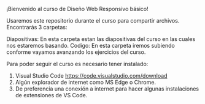 ¡Bienvenido al curso de Diseño Web Responsivo básico!

Usaremos este repositorio durante el curso para compartir archivos. Encontrarás 3 carpetas:

Diapositivas: En esta carpeta estan las diapositivas del curso en las cuales nos estaremos basando.
Codigo: En esta carpeta iremos subiendo conforme vayamos avanzando los ejercicios del curso.

Para poder seguir el curso es necesario tener instalado:
1. Visual Studio Code https://code.visualstudio.com/download
2. Algún explorador de internet como MS Edge o Chrome.
3. De preferencia una conexión a internet para hacer algunas instalaciones de extensiones de VS Code.
